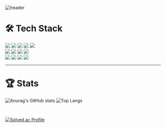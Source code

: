 ![header](https://capsule-render.vercel.app/api?type=waving&color=gradient&height=200&section=header&text=Sangho&nbsp;Kim&fontSize=80&animation)
<!-- Stacks -->
<div class="stacks">
<h1> 🛠️ Tech Stack </h2>
<!-- C -->
<img src="https://img.shields.io/badge/C-A8B9CC?style=flat&logo=c&logoColor=white"> 
<!-- C++ -->
<img src="https://img.shields.io/badge/C++-00599C?style=flat&logo=c%2B%2B&logoColor=white">
<!-- Java -->
<img src="https://img.shields.io/badge/Java-007396?style=flat&logo=java&logoColor=white">
<!-- Python -->
<img src="https://img.shields.io/badge/Python-3776AB?style=flat&logo=python&logoColor=white">
<!-- JavaScript -->
<img src="https://img.shields.io/badge/JavaScript-F7DF1E?style=flat&logo=javascript&logoColor=white">
<br>
<!-- HTML5 -->
<img src="https://img.shields.io/badge/HTML5-E34F26?style=flat&logo=html5&logoColor=white">
<!-- CSS -->
<img src="https://img.shields.io/badge/CSS3-1572B6?style=flat&logo=css3&logoColor=white">
<!-- Node.js -->
<img src="https://img.shields.io/badge/Node.js-339933?style=flat&logo=node.js&logoColor=white">
<!-- Django -->
<img src="https://img.shields.io/badge/Django-092E20?style=flat&logo=django&logoColor=white">
<br>
<!-- Dart -->
<img src="https://img.shields.io/badge/Dart-0175C2?style=flat&logo=dart&logoColor=white">
<!-- Flutter -->
<img src="https://img.shields.io/badge/Flutter-02569B?style=flat&logo=flutter&logoColor=white">
<!-- MySQL -->
<img src="https://img.shields.io/badge/MySQL-4479A1?style=flat&logo=mysql&logoColor=white">
<!-- Firebase -->
<img src="https://img.shields.io/badge/Firebase-FFCA28?style=flat&logo=firebase&logoColor=white">
</div>

---

<!-- Stats -->


<!-- Stats -->
<h1>🏆 Stats</h1>

![Anurag's GitHub stats](https://github-readme-stats.vercel.app/api?username=esaitchkim&show_icons=true&count_private=true&hide=stars&theme=slateorange)
![Top Langs](https://github-readme-stats.vercel.app/api/top-langs/?username=esaitchkim&layout=compact&theme=slateorange)

<br>

[![Solved.ac Profile](http://mazassumnida.wtf/api/v2/generate_badge?boj=lautum)](https://solved.ac/lautum/)